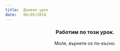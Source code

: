 ```yaml
---
title:  Дневен урок
date:   06/05/2018
---
```


### <center>Работим по този урок.</center>
<center>Моля, върнете се по-късно.</center>